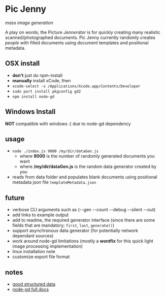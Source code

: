 # Pic Jenny
_mass image generation_

A play on words; the Picture _Jennerator_ is for quickly creating many realistic scanned/photographed documents.
Pic Jenny currently randomly creates _people_ with filled documents using document templates and positional metadata.

## OSX install
- **don't** just do npm-install
- **manually** install xCode, then
- ```xcode-select -s /Applications/Xcode.app/Contents/Developer```
- ```sudo port install pkgconfig gd2```
- ```npm install node-gd```

## Windows Install
**NOT** compatible with windows :( due to node-gd dependency

## usage
- ```node ./index.js 9000 /my/dir/dataGen.js```
    - where **9000** is the number of randomly generated documents you want
    - where **/my/dir/dataGen.js** is the random data generator created by _you_
- reads from data folder and populates blank documents using positional metadata json file `templateMetadata.json`

## future
- verbose CLI arguments such as (--gen --count --debug --silent --out)
- add links to example output
- add to readme, the required generator interface (since there are some fields that are mandatory; `first`, `last`, `generate()`)
- support asynchronous data generator (for potentially network dependant sources)
- work around node-gd limitations (mostly a **wontfix** for this quick light image processing implementation)
- linux installation note
- customize export file format

## notes
- [good structured data](http://www.gutenberg.org/files/3201/files/)
- [node-gd full docs](https://github.com/y-a-v-a/node-gd/blob/master/docs/index.md)